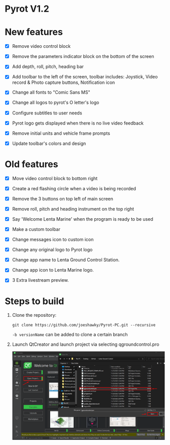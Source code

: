 # **Pyrot V1.2**

# New features
- [x] Remove video control block
- [x] Remove the parameters indicator block on the bottom of the screen
- [x] Add depth, roll, pitch, heading bar
- [x] Add toolbar to the left of the screen, toolbar includes: Joystick, Video record & Photo capture buttons, Notification icon
- [x] Change all fonts to "Comic Sans MS"
- [x] Change all logos to pyrot's O letter's logo
- [x] Configure subtitles to user needs
- [x] Pyrot logo gets displayed when there is no live video feedback
- [x] Remove initial units and vehicle frame prompts
- [x] Update toolbar's colors and design  

  
# Old features
- [x] Move video control block to bottom right
- [x] Create a red flashing circle when a video is being recorded
- [x] Remove the 3 buttons on top left of main screen
- [x] Remove roll, pitch and heading instrument on the top right
- [x] Say 'Welcome Lenta Marine' when the program is ready to be used
- [x] Make a custom toolbar
- [x] Change messages icon to custom icon
- [x] Change any original logo to Pyrot logo
- [x] Change app name to Lenta Ground Control Station.
- [x] Change app icon to Lenta Marine logo.  
- [x] 3 Extra livestream preview.


# Steps to build
1. Clone the repository:
   ```
   git clone https://github.com/joeshawky/Pyrot-PC.git --recursive
   ```
   `-b versionName` can be added to clone a certain branch


2. Launch QtCreator and launch project via selecting qgroundcontrol.pro

    <img src="./doc/qtCreatorTutorial.png">

